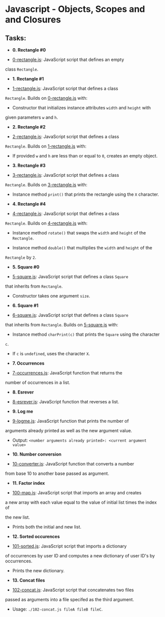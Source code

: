 #  Javascript - Objects, Scopes and and Closures
##  Tasks:

* **0. Rectangle #0**

* [0-rectangle.js](./0-rectangle.js): JavaScript script that defines an empty

class `Rectangle`.

* **1. Rectangle #1**

* [1-rectangle.js](./1-rectangle.js): JavaScript script that defines a class

`Rectangle`. Builds on [0-rectangle.js](./0-rectangle.js) with:

* Constructor that initializes instance attributes `width` and `height` with

given parameters `w` and `h`.

* **2. Rectangle #2**

* [2-rectangle.js](./2-rectangle.js): JavaScript script that defines a class

`Rectangle`. Builds on [1-rectangle.js](./1-rectangle.js) with:

* If provided `w` and `h` are less than or equal to `0`, creates an empty object.

* **3. Rectangle #3**

* [3-rectangle.js](./3-rectangle.js): JavaScript script that defines a class

`Rectangle`. Builds on [3-rectangle.js](./3-rectangle.js) with:

* Instance method `print()` that prints the rectangle using the `X` character.

* **4. Rectangle #4**

* [4-rectangle.js](./4-rectangle.js): JavaScript script that defines a class

`Rectangle`. Builds on [4-rectangle.js](./4-rectangle.js) with:

* Instance method `rotate()` that swaps the `width` and `height` of the `Rectangle`.

* Instance method `double()` that multiplies the `width` and `height` of the

`Rectangle` by `2`.

* **5. Square #0**

* [5-square.js](./5-square.js): JavaScript script that defines a class `Square`

that inherits from `Rectangle`.

* Constructor takes one argument `size`.

* **6. Square #1**

* [6-square.js](./6-square.js): JavaScript script that defines a class `Square`

that inherits from `Rectangle`. Builds on [5-square.js](./5-square.js) with:

* Instance method `charPrint(c)` that prints the `Square` using the character

`c`.

* If `c` is `undefined`, uses the character `X`.

* **7. Occurrences**

* [7-occurrences.js](./7-occurrences.js): JavaScript function that returns the

number of occurrences in a list.

* **8. Esrever**

* [8-esrever.js](./8-esrever.js): JavaScript function that reverses a list.

* **9. Log me**

* [9-logme.js](./9-logme.js): JavaScript function that prints the number of

arguments already printed as well as the new argument value.

* Output: `<number arguments already printed>: <current argument value>`

* **10. Number conversion**

* [10-converter.js](./10-converter.js): JavaScript function that converts a number

from base 10 to another base passed as argument.

* **11. Factor index**

* [100-map.js](./100-map.js): JavaScript script that imports an array and creates

a new array with each value equal to the value of initial list times the index of

the new list.

* Prints both the initial and new list.

* **12. Sorted occurences**

* [101-sorted.js](./101-sorted.js): JavaScript script that imports a dictionary

of occurrences by user ID and computes a new dictionary of user ID's by occurrences.

* Prints the new dictionary.

* **13. Concat files**

* [102-concat.js](./102-concat.js): JavaScript script that concatenates two files

passed as arguments into a file specifed as the third argument.

* Usage: `./102-concat.js fileA fileB fileC`.
